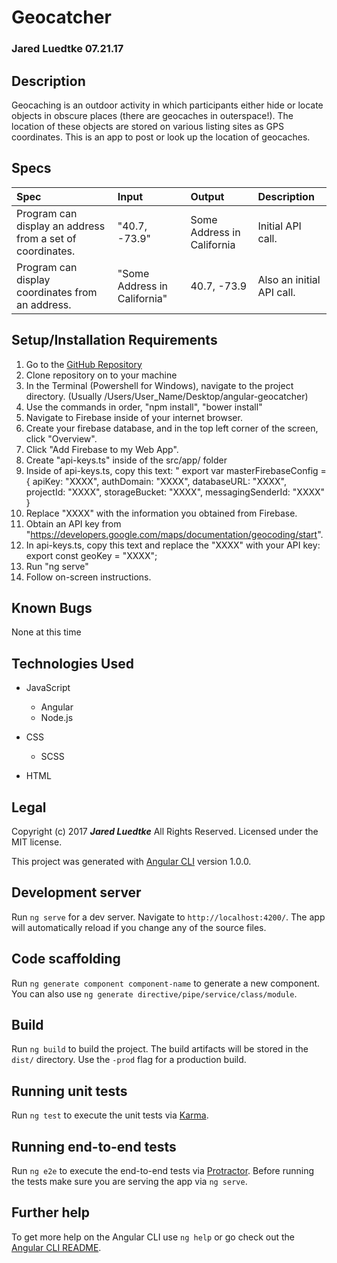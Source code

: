 # Geocatcher
### Jared Luedtke 07.21.17

## Description
Geocaching is an outdoor activity in which participants either hide or locate objects in obscure places (there are geocaches in outerspace!). The location of these objects are stored on various listing sites as GPS coordinates. This is an app to post or look up the location of geocaches.

## Specs
| Spec | Input | Output | Description |
| :------------- | :------------- | :------------- | :------------- |
| Program can display an address from a set of coordinates. | "40.7, -73.9" | Some Address in California | Initial API call. |
| Program can display coordinates from an address. | "Some Address in California" | 40.7, -73.9 | Also an initial API call. |



## Setup/Installation Requirements
1. Go to the <a href="https://github.com/jluedtke/angular-geocatcher">GitHub Repository</a>
2. Clone repository on to your machine
3. In the Terminal (Powershell for Windows), navigate to the project directory. (Usually /Users/User_Name/Desktop/angular-geocatcher)
4. Use the commands in order, "npm install", "bower install"
5. Navigate to Firebase inside of your internet browser.
6. Create your firebase database, and in the top left corner of the screen, click "Overview".
7. Click "Add Firebase to my Web App".
8. Create "api-keys.ts" inside of the src/app/ folder
9. Inside of api-keys.ts, copy this text: "
export var masterFirebaseConfig = {
  apiKey: "XXXX",
  authDomain: "XXXX",
  databaseURL: "XXXX",
  projectId: "XXXX",
  storageBucket: "XXXX",
  messagingSenderId: "XXXX"
}
10. Replace "XXXX" with the information you obtained from Firebase.
11. Obtain an API key from "https://developers.google.com/maps/documentation/geocoding/start".
12. In api-keys.ts, copy this text and replace the "XXXX" with your API key:
export const geoKey = "XXXX";
12. Run "ng serve"
13. Follow on-screen instructions.

## Known Bugs
None at this time

## Technologies Used
* JavaScript
  * Angular
  * Node.js

* CSS
  * SCSS

* HTML


## Legal
Copyright (c) 2017 **_Jared Luedtke_** All Rights Reserved.
Licensed under the MIT license.



This project was generated with [Angular CLI](https://github.com/angular/angular-cli) version 1.0.0.

## Development server

Run `ng serve` for a dev server. Navigate to `http://localhost:4200/`. The app will automatically reload if you change any of the source files.

## Code scaffolding

Run `ng generate component component-name` to generate a new component. You can also use `ng generate directive/pipe/service/class/module`.

## Build

Run `ng build` to build the project. The build artifacts will be stored in the `dist/` directory. Use the `-prod` flag for a production build.

## Running unit tests

Run `ng test` to execute the unit tests via [Karma](https://karma-runner.github.io).

## Running end-to-end tests

Run `ng e2e` to execute the end-to-end tests via [Protractor](http://www.protractortest.org/).
Before running the tests make sure you are serving the app via `ng serve`.

## Further help

To get more help on the Angular CLI use `ng help` or go check out the [Angular CLI README](https://github.com/angular/angular-cli/blob/master/README.md).
